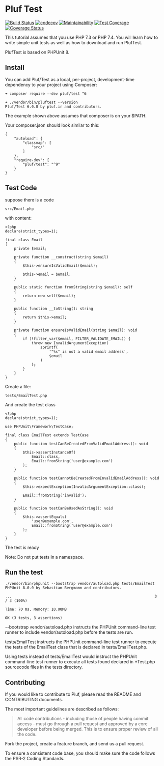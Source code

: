 # Pluf Test

[![Build Status](https://travis-ci.com/pluf/test.svg?branch=master)](https://travis-ci.com/pluf/test)
[![codecov](https://codecov.io/gh/pluf/test/branch/master/graph/badge.svg)](https://codecov.io/gh/pluf/test)
[![Maintainability](https://api.codeclimate.com/v1/badges/513f356bdf26065cc009/maintainability)](https://codeclimate.com/github/pluf/test/maintainability)
[![Test Coverage](https://api.codeclimate.com/v1/badges/513f356bdf26065cc009/test_coverage)](https://codeclimate.com/github/pluf/test/test_coverage)
[![Coverage Status](https://coveralls.io/repos/github/pluf/test/badge.svg?branch=master)](https://coveralls.io/github/pluf/test?branch=master)

This tutorial assumes that you use PHP 7.3 or PHP 7.4. You will learn how to write simple unit tests as well as how to download and run PlufTest.

PlufTest is based on PHPUnit 8.

## Install

You can add Pluf/Test as a local, per-project, development-time dependency to your project using Composer:

	➜ composer require --dev pluf/test ^6
	
	➜ ./vendor/bin/pluftest --version
	Pluf/Test 6.0.0 by pluf.ir and contributors.


The example shown above assumes that composer is on your $PATH.

Your composer.json should look similar to this:

	{
	    "autoload": {
	        "classmap": [
	            "src/"
	        ]
	    },
	    "require-dev": {
	        "pluf/test": "^9"
	    }
	}

## Test Code

suppose there is a code 

	src/Email.php

with content:

	<?php
	declare(strict_types=1);
	
	final class Email
	{
	    private $email;
	
	    private function __construct(string $email)
	    {
	        $this->ensureIsValidEmail($email);
	
	        $this->email = $email;
	    }
	
	    public static function fromString(string $email): self
	    {
	        return new self($email);
	    }
	
	    public function __toString(): string
	    {
	        return $this->email;
	    }
	
	    private function ensureIsValidEmail(string $email): void
	    {
	        if (!filter_var($email, FILTER_VALIDATE_EMAIL)) {
	            throw new InvalidArgumentException(
	                sprintf(
	                    '"%s" is not a valid email address',
	                    $email
	                )
	            );
	        }
	    }
	}

Create a file:

	tests/EmailTest.php

And create the test class

	<?php
	declare(strict_types=1);
	
	use PHPUnit\Framework\TestCase;
	
	final class EmailTest extends TestCase
	{
	    public function testCanBeCreatedFromValidEmailAddress(): void
	    {
	        $this->assertInstanceOf(
	            Email::class,
	            Email::fromString('user@example.com')
	        );
	    }
	
	    public function testCannotBeCreatedFromInvalidEmailAddress(): void
	    {
	        $this->expectException(InvalidArgumentException::class);
	
	        Email::fromString('invalid');
	    }
	
	    public function testCanBeUsedAsString(): void
	    {
	        $this->assertEquals(
	            'user@example.com',
	            Email::fromString('user@example.com')
	        );
	    }
	}
	
The test is ready

Note: Do not put tests in a namespace.


## Run the test

	./vendor/bin/phpunit --bootstrap vendor/autoload.php tests/EmailTest
	PHPUnit 8.0.0 by Sebastian Bergmann and contributors.
	
	...                                                                 3 / 3 (100%)
	
	Time: 70 ms, Memory: 10.00MB
	
	OK (3 tests, 3 assertions)



--bootstrap vendor/autoload.php instructs the PHPUnit command-line test runner to include vendor/autoload.php before the tests are run.

tests/EmailTest instructs the PHPUnit command-line test runner to execute the tests of the EmailTest class that is declared in tests/EmailTest.php.

Using tests instead of tests/EmailTest would instruct the PHPUnit command-line test runner to execute all tests found declared in *Test.php sourcecode files in the tests directory.


## Contributing

If you would like to contribute to Pluf, please read the README and CONTRIBUTING documents.

The most important guidelines are described as follows:

>All code contributions - including those of people having commit access - must go through a pull request and approved by a core developer before being merged. This is to ensure proper review of all the code.

Fork the project, create a feature branch, and send us a pull request.

To ensure a consistent code base, you should make sure the code follows the PSR-2 Coding Standards.
